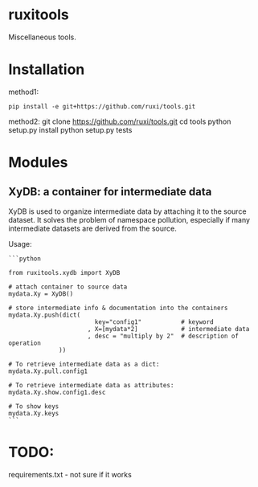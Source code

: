 # ruxitools

Miscellaneous tools.

# Installation

method1:
    
    pip install -e git+https://github.com/ruxi/tools.git
 
method2:
    git clone https://github.com/ruxi/tools.git
    cd tools
    python setup.py install
    python setup.py tests
    

# Modules

## XyDB: a container for intermediate data
    
XyDB is used to organize intermediate data by attaching it to the source dataset. 
It solves the problem of namespace pollution, especially if many intermediate
datasets are derived from the source.
    
Usage:
        
    ```python

    from ruxitools.xydb import XyDB

    # attach container to source data
    mydata.Xy = XyDB()

    # store intermediate info & documentation into the containers
    mydata.Xy.push(dict(
                            key="config1"           # keyword
                          , X=[mydata*2]            # intermediate data
                          , desc = "multiply by 2"  # description of operation
                  ))

    # To retrieve intermediate data as a dict:
    mydata.Xy.pull.config1 

    # To retrieve intermediate data as attributes:
    mydata.Xy.show.config1.desc

    # To show keys
    mydata.Xy.keys
    ```

# TODO:

 requirements.txt - not sure if it works
 